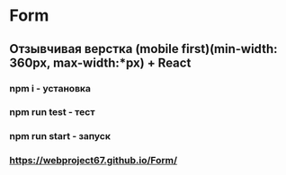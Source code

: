 # Form
## Отзывчивая верстка (mobile first)(min-width: 360px, max-width:*px) + React 
### npm i - установка
### npm run test - тест
### npm run start - запуск
### https://webproject67.github.io/Form/
